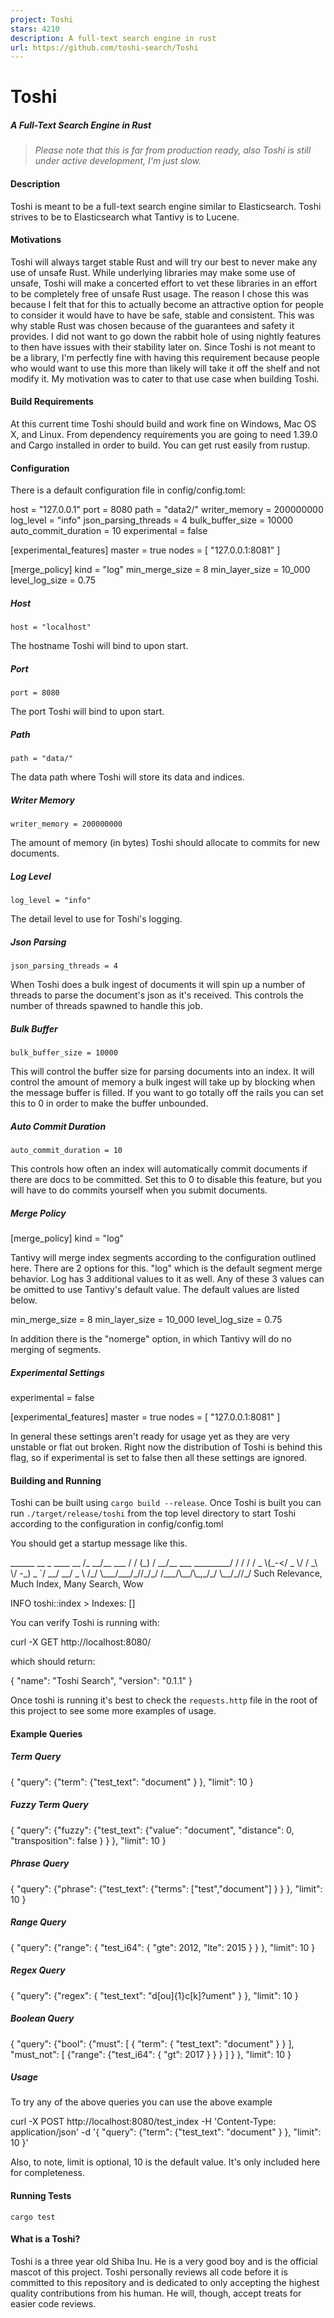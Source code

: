 ```yaml
---
project: Toshi
stars: 4210
description: A full-text search engine in rust
url: https://github.com/toshi-search/Toshi
---
```


Toshi
=====

##### A Full-Text Search Engine in Rust

> _Please note that this is far from production ready, also Toshi is still under active development, I'm just slow._

#### Description

Toshi is meant to be a full-text search engine similar to Elasticsearch. Toshi strives to be to Elasticsearch what Tantivy is to Lucene.

#### Motivations

Toshi will always target stable Rust and will try our best to never make any use of unsafe Rust. While underlying libraries may make some use of unsafe, Toshi will make a concerted effort to vet these libraries in an effort to be completely free of unsafe Rust usage. The reason I chose this was because I felt that for this to actually become an attractive option for people to consider it would have to have be safe, stable and consistent. This was why stable Rust was chosen because of the guarantees and safety it provides. I did not want to go down the rabbit hole of using nightly features to then have issues with their stability later on. Since Toshi is not meant to be a library, I'm perfectly fine with having this requirement because people who would want to use this more than likely will take it off the shelf and not modify it. My motivation was to cater to that use case when building Toshi.

#### Build Requirements

At this current time Toshi should build and work fine on Windows, Mac OS X, and Linux. From dependency requirements you are going to need 1.39.0 and Cargo installed in order to build. You can get rust easily from rustup.

#### Configuration

There is a default configuration file in config/config.toml:

host = "127.0.0.1"
port = 8080
path = "data2/"
writer\_memory = 200000000
log\_level = "info"
json\_parsing\_threads = 4
bulk\_buffer\_size = 10000
auto\_commit\_duration = 10
experimental = false

\[experimental\_features\]
master = true
nodes = \[
    "127.0.0.1:8081"
\]

\[merge\_policy\]
kind = "log"
min\_merge\_size = 8
min\_layer\_size = 10\_000
level\_log\_size = 0.75

##### Host

`host = "localhost"`

The hostname Toshi will bind to upon start.

##### Port

`port = 8080`

The port Toshi will bind to upon start.

##### Path

`path = "data/"`

The data path where Toshi will store its data and indices.

##### Writer Memory

`writer_memory = 200000000`

The amount of memory (in bytes) Toshi should allocate to commits for new documents.

##### Log Level

`log_level = "info"`

The detail level to use for Toshi's logging.

##### Json Parsing

`json_parsing_threads = 4`

When Toshi does a bulk ingest of documents it will spin up a number of threads to parse the document's json as it's received. This controls the number of threads spawned to handle this job.

##### Bulk Buffer

`bulk_buffer_size = 10000`

This will control the buffer size for parsing documents into an index. It will control the amount of memory a bulk ingest will take up by blocking when the message buffer is filled. If you want to go totally off the rails you can set this to 0 in order to make the buffer unbounded.

##### Auto Commit Duration

`auto_commit_duration = 10`

This controls how often an index will automatically commit documents if there are docs to be committed. Set this to 0 to disable this feature, but you will have to do commits yourself when you submit documents.

##### Merge Policy

\[merge\_policy\]
kind = "log"

Tantivy will merge index segments according to the configuration outlined here. There are 2 options for this. "log" which is the default segment merge behavior. Log has 3 additional values to it as well. Any of these 3 values can be omitted to use Tantivy's default value. The default values are listed below.

min\_merge\_size = 8
min\_layer\_size = 10\_000
level\_log\_size = 0.75

In addition there is the "nomerge" option, in which Tantivy will do no merging of segments.

##### Experimental Settings

experimental = false

\[experimental\_features\]
master = true
nodes = \[
    "127.0.0.1:8081"
\]

In general these settings aren't ready for usage yet as they are very unstable or flat out broken. Right now the distribution of Toshi is behind this flag, so if experimental is set to false then all these settings are ignored.

#### Building and Running

Toshi can be built using `cargo build --release`. Once Toshi is built you can run `./target/release/toshi` from the top level directory to start Toshi according to the configuration in config/config.toml

You should get a startup message like this.

  \_\_\_\_\_\_         \_\_   \_   \_\_\_\_                 \_\_
 /\_  \_\_/\_\_  \_\_\_ / /  (\_) / \_\_/\_\_ \_\_\_ \_\_\_\_\_\_\_\_\_/ /
  / / / \_ \\(\_-</ \_ \\/ / \_\\ \\/ -\_) \_ \`/ \_\_/ \_\_/ \_ \\
 /\_/  \\\_\_\_/\_\_\_/\_//\_/\_/ /\_\_\_/\\\_\_/\\\_,\_/\_/  \\\_\_/\_//\_/
 Such Relevance, Much Index, Many Search, Wow
 
 INFO  toshi::index \> Indexes: \[\]

You can verify Toshi is running with:

curl -X GET http://localhost:8080/

which should return:

{
  "name": "Toshi Search",
  "version": "0.1.1"
}

Once toshi is running it's best to check the `requests.http` file in the root of this project to see some more examples of usage.

#### Example Queries

##### Term Query

{ "query": {"term": {"test\_text": "document" } }, "limit": 10 }

##### Fuzzy Term Query

{ "query": {"fuzzy": {"test\_text": {"value": "document", "distance": 0, "transposition": false } } }, "limit": 10 }

##### Phrase Query

{ "query": {"phrase": {"test\_text": {"terms": \["test","document"\] } } }, "limit": 10 }

##### Range Query

{ "query": {"range": { "test\_i64": { "gte": 2012, "lte": 2015 } } }, "limit": 10 }

##### Regex Query

{ "query": {"regex": { "test\_text": "d\[ou\]{1}c\[k\]?ument" } }, "limit": 10 }

##### Boolean Query

{ "query": {"bool": {"must": \[ { "term": { "test\_text": "document" } } \], "must\_not": \[ {"range": {"test\_i64": { "gt": 2017 } } } \] } }, "limit": 10 }

##### Usage

To try any of the above queries you can use the above example

curl -X POST http://localhost:8080/test\_index -H 'Content-Type: application/json' -d '{ "query": {"term": {"test\_text": "document" } }, "limit": 10 }'

Also, to note, limit is optional, 10 is the default value. It's only included here for completeness.

#### Running Tests

`cargo test`

#### What is a Toshi?

Toshi is a three year old Shiba Inu. He is a very good boy and is the official mascot of this project. Toshi personally reviews all code before it is committed to this repository and is dedicated to only accepting the highest quality contributions from his human. He will, though, accept treats for easier code reviews.
